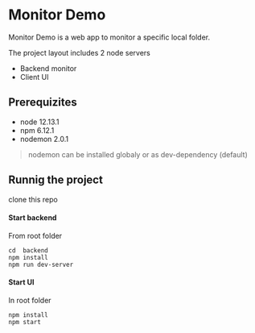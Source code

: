 # Monitor Demo
Monitor Demo is a web app to monitor a specific local folder. 

The project layout includes 2 node servers
* Backend monitor
* Client UI

## Prerequizites 
* node 12.13.1
* npm 6.12.1
* nodemon 2.0.1
> nodemon can be installed globaly or as dev-dependency (default)

## Runnig the project
clone this repo

#### Start backend
From root folder
```
cd  backend
npm install
npm run dev-server
```
#### Start UI
In root folder
```
npm install
npm start
```
